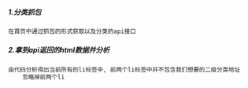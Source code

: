 ##### 1.分类抓包
```txt
在首页中通过抓包的形式获取以及分类的api接口
```

##### 2.拿到api返回的html数据并分析
```txt
由代码分析得出当前所有的li标签中, 前两个li标签中并不包含我们想要的二级分类地址
    忽略掉前两个li
```
